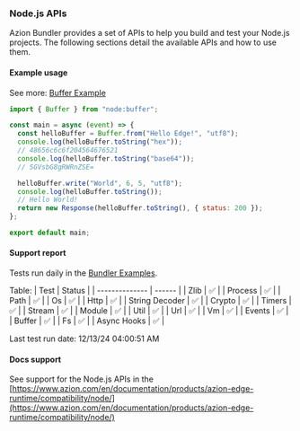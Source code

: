 ### Node.js APIs

Azion Bundler provides a set of APIs to help you build and test your Node.js projects. The following sections detail the available APIs and how to use them.

#### Example usage

See more: [Buffer Example](https://github.com/aziontech/bundler-examples/tree/main/examples/runtime-apis/nodejs/buffer)

```javascript
import { Buffer } from "node:buffer";

const main = async (event) => {
  const helloBuffer = Buffer.from("Hello Edge!", "utf8");
  console.log(helloBuffer.toString("hex"));
  // 48656c6c6f204564676521
  console.log(helloBuffer.toString("base64"));
  // SGVsbG8gRWRnZSE=

  helloBuffer.write("World", 6, 5, "utf8");
  console.log(helloBuffer.toString());
  // Hello World!
  return new Response(helloBuffer.toString(), { status: 200 });
};

export default main;

```

#### Support report

Tests run daily in the [Bundler Examples](https://github.com/aziontech/bundler-examples/tree/main/examples/runtime-apis/nodejs).

Table:
| Test           | Status |
| -------------- | ------ |
| Zlib           | ✅      |
| Process        | ✅      |
| Path           | ✅      |
| Os             | ✅      |
| Http           | ✅      |
| String Decoder | ✅      |
| Crypto         | ✅      |
| Timers         | ✅      |
| Stream         | ✅      |
| Module         | ✅      |
| Util           | ✅      |
| Url            | ✅      |
| Vm             | ✅      |
| Events         | ✅      |
| Buffer         | ✅      |
| Fs             | ✅      |
| Async Hooks    | ✅      |

Last test run date: 12/13/24 04:00:51 AM
#### Docs support

See support for the Node.js APIs in the [https://www.azion.com/en/documentation/products/azion-edge-runtime/compatibility/node/](https://www.azion.com/en/documentation/products/azion-edge-runtime/compatibility/node/)

